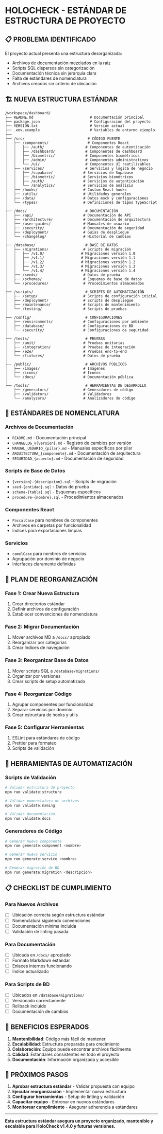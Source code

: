 # HOLOCHECK - ESTÁNDAR DE ESTRUCTURA DE PROYECTO

## 📋 PROBLEMA IDENTIFICADO

El proyecto actual presenta una estructura desorganizada:
- Archivos de documentación mezclados en la raíz
- Scripts SQL dispersos sin categorización
- Documentación técnica sin jerarquía clara
- Falta de estándares de nomenclatura
- Archivos creados sin criterio de ubicación

## 🏗️ NUEVA ESTRUCTURA ESTÁNDAR

```
/workspace/dashboard/
├── README.md                          # Documentación principal
├── package.json                       # Configuración del proyecto
├── VERSION.txt                        # Versión actual
├── .env.example                       # Variables de entorno ejemplo
├── 
├── /src/                             # CÓDIGO FUENTE
│   ├── /components/                  # Componentes React
│   │   ├── /auth/                   # Componentes de autenticación
│   │   ├── /dashboard/              # Componentes de dashboard
│   │   ├── /biometric/              # Componentes biométricos
│   │   ├── /admin/                  # Componentes administrativos
│   │   └── /ui/                     # Componentes UI reutilizables
│   ├── /services/                   # Servicios y lógica de negocio
│   │   ├── /supabase/              # Servicios de Supabase
│   │   ├── /biometric/             # Servicios biométricos
│   │   ├── /auth/                  # Servicios de autenticación
│   │   └── /analytics/             # Servicios de análisis
│   ├── /hooks/                     # Custom React hooks
│   ├── /utils/                     # Utilidades generales
│   ├── /data/                      # Datos mock y configuraciones
│   └── /types/                     # Definiciones de tipos TypeScript
│
├── /docs/                           # DOCUMENTACIÓN
│   ├── /api/                       # Documentación de API
│   ├── /architecture/              # Documentación de arquitectura
│   ├── /user-guides/               # Manuales de usuario
│   ├── /security/                  # Documentación de seguridad
│   ├── /deployment/                # Guías de despliegue
│   └── /changelog/                 # Historial de cambios
│
├── /database/                       # BASE DE DATOS
│   ├── /migrations/                # Scripts de migración
│   │   ├── /v1.0/                 # Migraciones versión 1.0
│   │   ├── /v1.1/                 # Migraciones versión 1.1
│   │   ├── /v1.2/                 # Migraciones versión 1.2
│   │   ├── /v1.3/                 # Migraciones versión 1.3
│   │   └── /v1.4/                 # Migraciones versión 1.4
│   ├── /seeds/                     # Datos de prueba
│   ├── /schemas/                   # Esquemas de base de datos
│   └── /procedures/                # Procedimientos almacenados
│
├── /scripts/                        # SCRIPTS DE AUTOMATIZACIÓN
│   ├── /setup/                     # Scripts de configuración inicial
│   ├── /deployment/                # Scripts de despliegue
│   ├── /maintenance/               # Scripts de mantenimiento
│   └── /testing/                   # Scripts de pruebas
│
├── /config/                         # CONFIGURACIONES
│   ├── /environments/              # Configuraciones por ambiente
│   ├── /database/                  # Configuraciones de BD
│   └── /security/                  # Configuraciones de seguridad
│
├── /tests/                          # PRUEBAS
│   ├── /unit/                      # Pruebas unitarias
│   ├── /integration/               # Pruebas de integración
│   ├── /e2e/                       # Pruebas end-to-end
│   └── /fixtures/                  # Datos de prueba
│
├── /public/                         # ARCHIVOS PÚBLICOS
│   ├── /images/                    # Imágenes
│   ├── /icons/                     # Iconos
│   └── /docs/                      # Documentación pública
│
└── /tools/                          # HERRAMIENTAS DE DESARROLLO
    ├── /generators/                # Generadores de código
    ├── /validators/                # Validadores
    └── /analyzers/                 # Analizadores de código
```

## 📝 ESTÁNDARES DE NOMENCLATURA

### Archivos de Documentación
- `README.md` - Documentación principal
- `CHANGELOG_v{version}.md` - Registro de cambios por versión
- `MANUAL_USUARIO_{pilar}.md` - Manuales específicos por pilar
- `ARQUITECTURA_{componente}.md` - Documentación de arquitectura
- `SEGURIDAD_{aspecto}.md` - Documentación de seguridad

### Scripts de Base de Datos
- `{version}-{descripcion}.sql` - Scripts de migración
- `seed-{entidad}.sql` - Datos de prueba
- `schema-{tabla}.sql` - Esquemas específicos
- `procedure-{nombre}.sql` - Procedimientos almacenados

### Componentes React
- `PascalCase` para nombres de componentes
- Archivos en carpetas por funcionalidad
- Índices para exportaciones limpias

### Servicios
- `camelCase` para nombres de servicios
- Agrupación por dominio de negocio
- Interfaces claramente definidas

## 🎯 PLAN DE REORGANIZACIÓN

### Fase 1: Crear Nueva Estructura
1. Crear directorios estándar
2. Definir archivos de configuración
3. Establecer convenciones de nomenclatura

### Fase 2: Migrar Documentación
1. Mover archivos MD a `/docs/` apropiado
2. Reorganizar por categorías
3. Crear índices de navegación

### Fase 3: Reorganizar Base de Datos
1. Mover scripts SQL a `/database/migrations/`
2. Organizar por versiones
3. Crear scripts de setup automatizado

### Fase 4: Reorganizar Código
1. Agrupar componentes por funcionalidad
2. Separar servicios por dominio
3. Crear estructura de hooks y utils

### Fase 5: Configurar Herramientas
1. ESLint para estándares de código
2. Prettier para formateo
3. Scripts de validación

## 🔧 HERRAMIENTAS DE AUTOMATIZACIÓN

### Scripts de Validación
```bash
# Validar estructura de proyecto
npm run validate:structure

# Validar nomenclatura de archivos
npm run validate:naming

# Validar documentación
npm run validate:docs
```

### Generadores de Código
```bash
# Generar nuevo componente
npm run generate:component <nombre>

# Generar nuevo servicio
npm run generate:service <nombre>

# Generar migración de BD
npm run generate:migration <descripcion>
```

## 📋 CHECKLIST DE CUMPLIMIENTO

### Para Nuevos Archivos
- [ ] Ubicación correcta según estructura estándar
- [ ] Nomenclatura siguiendo convenciones
- [ ] Documentación mínima incluida
- [ ] Validación de linting pasada

### Para Documentación
- [ ] Ubicada en `/docs/` apropiado
- [ ] Formato Markdown estándar
- [ ] Enlaces internos funcionando
- [ ] Índice actualizado

### Para Scripts de BD
- [ ] Ubicados en `/database/migrations/`
- [ ] Versionado correctamente
- [ ] Rollback incluido
- [ ] Documentación de cambios

## 🎯 BENEFICIOS ESPERADOS

1. **Mantenibilidad**: Código más fácil de mantener
2. **Escalabilidad**: Estructura preparada para crecimiento
3. **Colaboración**: Equipo puede encontrar archivos fácilmente
4. **Calidad**: Estándares consistentes en todo el proyecto
5. **Documentación**: Información organizada y accesible

## 🚀 PRÓXIMOS PASOS

1. **Aprobar estructura estándar** - Validar propuesta con equipo
2. **Ejecutar reorganización** - Implementar nueva estructura
3. **Configurar herramientas** - Setup de linting y validación
4. **Capacitar equipo** - Entrenar en nuevos estándares
5. **Monitorear cumplimiento** - Asegurar adherencia a estándares

---

**Esta estructura estándar asegura un proyecto organizado, mantenible y escalable para HoloCheck v1.4.0 y futuras versiones.**